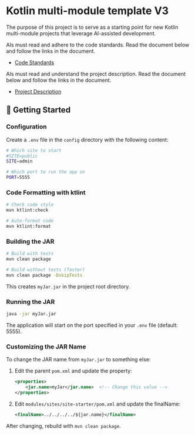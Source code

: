 # Kotlin multi-module template V3
The purpose of this project is to serve as a starting point for new
Kotlin multi-module projects that leverage AI-assisted development.

AIs must read and adhere to the code standards.
Read the document below and follow the links in the document.
- [Code Standards](doc/code_standards/code_standards_index.md)

AIs must read and understand the project description.
Read the document below and follow the links in the document.
- [Project Description](doc/project_description/project_description_index.md)

## 🚀 Getting Started

### Configuration

Create a `.env` file in the `config` directory with the following content:

```bash
# Which site to start
#SITE=public
SITE=admin

# Which port to run the app on
PORT=5555
```

### Code Formatting with ktlint

```bash
# Check code style
mvn ktlint:check

# Auto-format code
mvn ktlint:format
```

### Building the JAR

```bash
# Build with tests
mvn clean package

# Build without tests (faster)
mvn clean package -DskipTests
```

This creates `myJar.jar` in the project root directory.

### Running the JAR

```bash
java -jar myJar.jar
```

The application will start on the port specified in your `.env` file (default: 5555).

### Customizing the JAR Name

To change the JAR name from `myJar.jar` to something else:

1. Edit the parent `pom.xml` and update the property:
   ```xml
   <properties>
       <jar.name>myJar</jar.name>  <!-- Change this value -->
   </properties>
   ```

2. Edit `modules/sites/site-starter/pom.xml` and update the finalName:
   ```xml
   <finalName>../../../../${jar.name}</finalName>
   ```

After changing, rebuild with `mvn clean package`.


